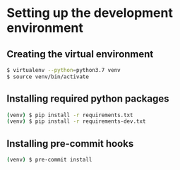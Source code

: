 # Setting up the development environment

## Creating the virtual environment
```sh
$ virtualenv --python=python3.7 venv
$ source venv/bin/activate
```

## Installing required python packages
```sh
(venv) $ pip install -r requirements.txt
(venv) $ pip install -r requirements-dev.txt
```

## Installing pre-commit hooks
```sh
(venv) $ pre-commit install
```

